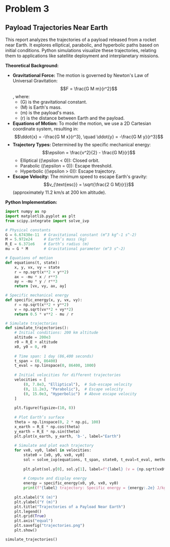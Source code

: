 # Problem 3 
## Payload Trajectories Near Earth

This report analyzes the trajectories of a payload released from a rocket near Earth. It explores elliptical, parabolic, and hyperbolic paths based on initial conditions. Python simulations visualize these trajectories, relating them to applications like satellite deployment and interplanetary missions.

**Theoretical Background:**

- **Gravitational Force:**  The motion is governed by Newton's Law of Universal Gravitation: $$F = \frac{G M m}{r^2}$$, where:
    -  \(G\) is the gravitational constant.
    -  \(M\) is Earth's mass.
    -  \(m\) is the payload's mass.
    -  \(r\) is the distance between Earth and the payload.
- **Equations of Motion:** To model the motion, we use a 2D Cartesian coordinate system, resulting in:
    $$\ddot{x} = -\frac{G M x}{r^3}, \quad \ddot{y} = -\frac{G M y}{r^3}$$
- **Trajectory Types:** Determined by the specific mechanical energy: $$\epsilon = \frac{v^2}{2} - \frac{G M}{r}$$
    - Elliptical (\(\epsilon < 0\)): Closed orbit.
    - Parabolic (\(\epsilon = 0\)): Escape threshold.
    - Hyperbolic (\(\epsilon > 0\)): Escape trajectory.
- **Escape Velocity:** The minimum speed to escape Earth's gravity: $$v_{\text{esc}} = \sqrt{\frac{2 G M}{r}}$$ (approximately 11.2 km/s at 200 km altitude).

**Python Implementation:**

```python
import numpy as np
import matplotlib.pyplot as plt
from scipy.integrate import solve_ivp

# Physical constants
G = 6.67430e-11  # Gravitational constant (m^3 kg^-1 s^-2)
M = 5.972e24     # Earth’s mass (kg)
R_E = 6.371e6    # Earth’s radius (m)
mu = G * M       # Gravitational parameter (m^3 s^-2)

# Equations of motion
def equations(t, state):
    x, y, vx, vy = state
    r = np.sqrt(x**2 + y**2)
    ax = -mu * x / r**3
    ay = -mu * y / r**3
    return [vx, vy, ax, ay]

# Specific mechanical energy
def specific_energy(x, y, vx, vy):
    r = np.sqrt(x**2 + y**2)
    v = np.sqrt(vx**2 + vy**2)
    return 0.5 * v**2 - mu / r

# Simulate trajectories
def simulate_trajectories():
    # Initial conditions: 200 km altitude
    altitude = 200e3
    r0 = R_E + altitude
    x0, y0 = 0, r0
    
    # Time span: 1 day (86,400 seconds)
    t_span = (0, 86400)
    t_eval = np.linspace(0, 86400, 1000)
    
    # Initial velocities for different trajectories
    velocities = [
        (0, 7.8e3, "Elliptical"),  # Sub-escape velocity
        (0, 11.2e3, "Parabolic"),  # Escape velocity
        (0, 15.0e3, "Hyperbolic")  # Above escape velocity
    ]
    
    plt.figure(figsize=(10, 8))
    
    # Plot Earth’s surface
    theta = np.linspace(0, 2 * np.pi, 100)
    x_earth = R_E * np.cos(theta)
    y_earth = R_E * np.sin(theta)
    plt.plot(x_earth, y_earth, 'b-', label="Earth")
    
    # Simulate and plot each trajectory
    for vx0, vy0, label in velocities:
        state0 = [x0, y0, vx0, vy0]
        sol = solve_ivp(equations, t_span, state0, t_eval=t_eval, method='RK45')
        
        plt.plot(sol.y[0], sol.y[1], label=f"{label} (v = {np.sqrt(vx0**2 + vy0**2)/1e3:.1f} km/s)")
        
        # Compute and display energy
        energy = specific_energy(x0, y0, vx0, vy0)
        print(f"{label} trajectory: Specific energy = {energy:.2e} J/kg")
    
    plt.xlabel("X (m)")
    plt.ylabel("Y (m)")
    plt.title("Trajectories of a Payload Near Earth")
    plt.legend()
    plt.grid(True)
    plt.axis("equal")
    plt.savefig("trajectories.png")
    plt.show()

simulate_trajectories()

